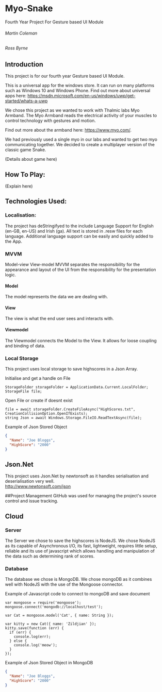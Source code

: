 # Myo-Snake
Fourth Year Project For Gesture based UI Module 

###### Martin Coleman
###### Ross Byrne

## Introduction
This project is for our fourth year Gesture based UI Module.

This is a universal app for the windows store. It can run on many platforms such as Windows 10 and Windows Phone. Find out more about universal apps here: https://msdn.microsoft.com/en-us/windows/uwp/get-started/whats-a-uwp

We chose this project as we wanted to work with Thalmic labs Myo Armband. The Myo Armband reads the electrical activity of your muscles to control technology with gestures and motion. 

Find out more about the armband here: https://www.myo.com/.

We had previously used a single myo in our labs and wanted to get two myo communicating together. We decided to create a multiplayer version of the classic game Snake.

(Details about game here)

## How To Play:

(Explain here)

## Technologies Used:

### Localisation:
The project has deStringifyed to the include Language Support for English (en-GB, en-US) and Irish (ga).
All text is stored in .resw files for each language.
Additional language support can be easily and quickly added to the App.

### MVVM
Model-view View-model
MVVM separates the responsibility for the appearance and layout of the UI from the responsibility for the presentation logic.

#### Model
The model represents the data we are dealing with.

#### View 
The view is what the end user sees and interacts with.

#### Viewmodel 
The Viewmodel connects the Model to the View.
It allows for loose coupling and binding of data.

### Local Storage
This project uses local storage to save highscores in a Json Array.

Initialise and get a handle on File
```
StorageFolder storageFolder = ApplicationData.Current.LocalFolder;
StorageFile file;
```

Open File or create if doesnt exist
```
file = await storageFolder.CreateFileAsync("HighScores.txt", CreationCollisionOption.OpenIfExists);
string Json = await Windows.Storage.FileIO.ReadTextAsync(file);
```

Example of Json Stored Object
```json
{
  "Name": "Joe Bloggs",
  "HighScore": "2000"
}
```

## Json.Net 
This project uses Json.Net by newtonsoft as it handles serialisation and deserialisation very well.
<br>
http://www.newtonsoft.com/json

##Project Management
GitHub was used for managing the project's source control and issue tracking.

## Cloud
### Server
The Server we chose to save the highscores is NodeJS.
We chose NodeJS as its capable of Asynchronous I/O, its fast, lightweight, requires little setup, reliable and its use of javascript which allows handling and manipulation of the data such as determining rank of scores.

### Database
The database we chose is MongoDB. We chose mongoDB as it combines well with NodeJS with the use of the Mongoose connector.

Example of Javascript code to connect to mongoDB and save document
```
var mongoose = require('mongoose');
mongoose.connect('mongodb://localhost/test');

var Cat = mongoose.model('Cat', { name: String });

var kitty = new Cat({ name: 'Zildjian' });
kitty.save(function (err) {
  if (err) {
    console.log(err);
  } else {
    console.log('meow');
  }
});
```

Example of Json Stored Object in MongoDB
```json
{
  "Name": "Joe Bloggs",
  "HighScore": "2000"
}
```
